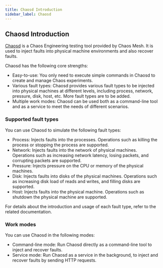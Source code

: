 ```yaml
---
title: Chaosd Introduction
sidebar_label: Chaosd
---
```


## Chaosd Introduction

[Chaosd](https://github.com/chaos-mesh/chaosd) is a Chaos Engineering testing tool provided by Chaos Mesh. It is used to inject faults into physical machine environments and also recover faults.

Chaosd has the following core strengths:

- Easy-to-use: You only need to execute simple commands in Chaosd to create and manage Chaos experiments.
- Various fault types: Chaosd provides various fault types to be injected into physical machines at different levels, including process, network, pressure, disk, host, etc. More fault types are to be added.
- Multiple work modes: Chaosd can be used both as a command-line tool and as a service to meet the needs of different scenarios.

### Supported fault types

You can use Chaosd to simulate the following fault types:

- Process: Injects faults into the processes. Operations such as killing the process or stopping the process are supported.
- Network: Injects faults into the network of physical machines. Operations such as increasing network latency, losing packets, and corrupting packets are supported.
- Pressure: Injects pressure on the CPU or memory of the physical machines.
- Disk: Injects faults into disks of the physical machines. Operations such as increasing disk load of reads and writes, and filling disks are supported.
- Host: Injects faults into the physical machine. Operations such as shutdown the physical machine are supported.

For details about the introduction and usage of each fault type, refer to the related documentation.

### Work modes

You can use Chaosd in the following modes:

- Command-line mode: Run Chaosd directly as a command-line tool to inject and recover faults.
- Service mode: Run Chaosd as a service in the background, to inject and recover faults by sending HTTP requests.
